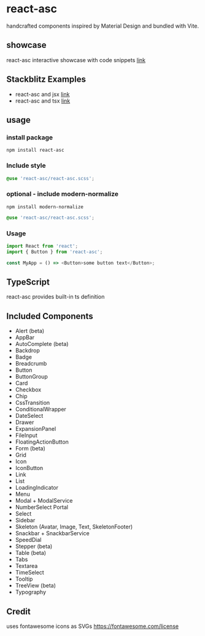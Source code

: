 # react-asc

handcrafted components inspired by Material Design and bundled with Vite.

## showcase

react-asc interactive showcase with code snippets [link](https://react-asc.netlify.app)

## Stackblitz Examples

-   react-asc and jsx [link](https://stackblitz.com/edit/react-asc-example-js)
-   react-asc and tsx [link](https://stackblitz.com/edit/react-asc-example-ts)

## usage

### install package

`npm install react-asc`

### Include style

```scss
@use 'react-asc/react-asc.scss';
```

### optional - include modern-normalize

`npm install modern-normalize`

```scss
@use 'react-asc/react-asc.scss';
```

### Usage

```js
import React from 'react';
import { Button } from 'react-asc';

const MyApp = () => <Button>some button text</Button>;
```

## TypeScript

react-asc provides built-in ts definition

## Included Components

-   Alert (beta)
-   AppBar
-   AutoComplete (beta)
-   Backdrop
-   Badge
-   Breadcrumb
-   Button
-   ButtonGroup
-   Card
-   Checkbox
-   Chip
-   CssTransition
-   ConditionalWrapper
-   DateSelect
-   Drawer
-   ExpansionPanel
-   FileInput
-   FloatingActionButton
-   Form (beta)
-   Grid
-   Icon
-   IconButton
-   Link
-   List
-   LoadingIndicator
-   Menu
-   Modal + ModalService
-   NumberSelect
    Portal
-   Select
-   Sidebar
-   Skeleton (Avatar, Image, Text, SkeletonFooter)
-   Snackbar + SnackbarService
-   SpeedDial
-   Stepper (beta)
-   Table (beta)
-   Tabs
-   Textarea
-   TimeSelect
-   Tooltip
-   TreeView (beta)
-   Typography

## Credit

uses fontawesome icons as SVGs
https://fontawesome.com/license
